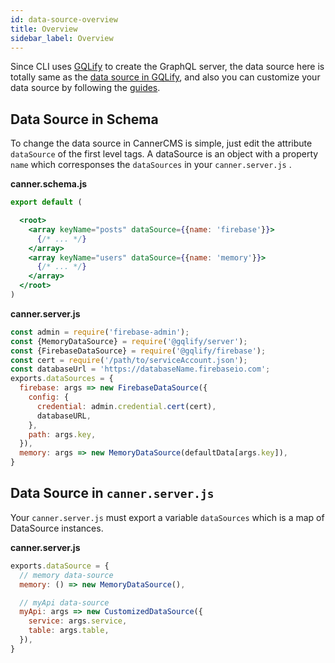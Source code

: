 ```yaml
---
id: data-source-overview
title: Overview
sidebar_label: Overview
---
```


Since CLI uses [GQLify](https://www.gqlify.com) to create the GraphQL server, the data source here is totally same as the [data source in GQLify](https://www.gqlify.com/docs/data-source-overview), and also you can customize your data source by following the [guides](https://www.gqlify.com/docs/create-own-data-source).

<!-- WIP The dataSources in `canner.server.js` and `canner.cloud.js` are different, so make sure you edit the right one. `canner.server.js` is for OSS (self-hosting), and `canner.cloud.js` is for Canner Cloud. -->

## Data Source in Schema

To change the data source in CannerCMS is simple, just edit the attribute `dataSource` of the first level tags. A dataSource is an object with a property `name` which corresponses the `dataSources` in your `canner.server.js` <!-- WIP (or `canner.cloud.js` if you are using Canner Cloud)-->.

**canner.schema.js**
```jsx
export default (

  <root>
    <array keyName="posts" dataSource={{name: 'firebase'}}>
      {/* ... */}
    </array>
    <array keyName="users" dataSource={{name: 'memory'}}>
      {/* ... */}
    </array>
  </root>
)

```

**canner.server.js**
```js
const admin = require('firebase-admin');
const {MemoryDataSource} = require('@gqlify/server');
const {FirebaseDataSource} = require('@gqlify/firebase');
const cert = require('/path/to/serviceAccount.json');
const databaseUrl = 'https://databaseName.firebaseio.com';
exports.dataSources = {
  firebase: args => new FirebaseDataSource({
    config: {
      credential: admin.credential.cert(cert),
      databaseURL,
    },
    path: args.key,
  }),
  memory: args => new MemoryDataSource(defaultData[args.key]),
}
```

## Data Source in `canner.server.js`

Your `canner.server.js` must export a variable `dataSources` which is a map of DataSource instances.

**canner.server.js**
```js
exports.dataSource = {
  // memory data-source
  memory: () => new MemoryDataSource(),

  // myApi data-source
  myApi: args => new CustomizedDataSource({
    service: args.service,
    table: args.table,
  }),
}
```

<!--  WIP feature


## Data Source in `canner.cloud.js`

For supporting the sandbox mode, the `dataSources` in your `canner.cloud.js` contains the dataSource map in different environments. Note that the `default` environment is required.

**canner.cloud.js**
```js
exports.dataSource = {
  // default env is required
  default: {
    // memory data-source
    memory: () => new MemoryDataSource(),

    // myApi data-source
    myApi: args => new CustomizedDataSource({
      service: args.service,
      table: args.table,
    }),
  },
  // test env
  test: {
    // memory data-source
    memory: () => new MemoryDataSource(),

    // myApi data-source
    myApi: args => new TestDataSource({
      service: args.service,
      table: args.table,
    }),
  },
}
``` -->
